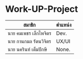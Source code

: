 # Work-UP-Project
| สมาชิก | ตำแหน่ง |
|---|---|
| นาย คมเพชร เล็กไพจิตร | Dev. |
| นาย กานกมล รัตนวิจิตร | UX/UI |
| นาย นครินท์ เต็มปักษี | None. |
